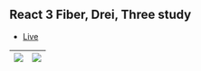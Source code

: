 ## React 3 Fiber, Drei, Three study

- [Live](https://car-show.yasin-uysal.com/)

| ![](/screenshots/CarShow.jpg) | ![](/screenshots/CarShow-1.jpg) |
| ----------------------------- | ------------------------------- |
